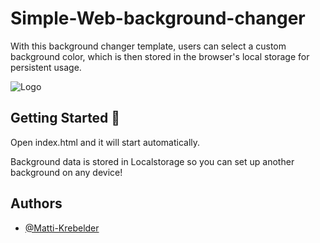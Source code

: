 
# Simple-Web-background-changer

With this background changer template, users can select a custom background color, which is then stored in the browser's local storage for persistent usage.


![Logo](http://skynethub.net/simple-web-background-changer.png)


## Getting Started 🚀
Open index.html and it will start automatically.

Background data is stored in Localstorage so you can set up another background on any device!

## Authors

- [@Matti-Krebelder](https://github.com/Matti-Krebelder/)
